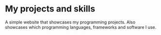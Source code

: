 # My projects and skills

A simple website that showcases my programming projects. Also showcases which programming languages, frameworks and software I use.